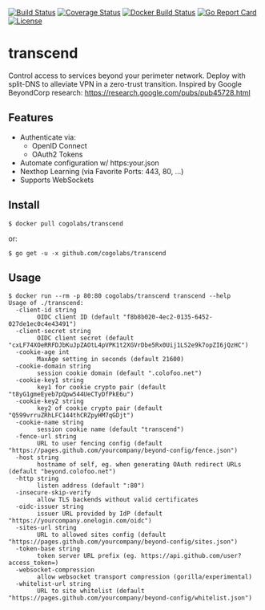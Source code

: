 [![Build Status](https://travis-ci.org/cogolabs/transcend.svg?branch=master)](https://travis-ci.org/cogolabs/transcend)
[![Coverage Status](https://img.shields.io/coveralls/cogolabs/transcend.svg)](https://coveralls.io/github/cogolabs/transcend)
[![Docker Build Status](https://img.shields.io/docker/build/cogolabs/transcend.svg)](https://hub.docker.com/r/cogolabs/transcend/)
[![Go Report Card](https://goreportcard.com/badge/github.com/cogolabs/transcend)](https://goreportcard.com/report/github.com/cogolabs/transcend)
[![License](https://img.shields.io/badge/License-Apache%202.0-blue.svg)](https://opensource.org/licenses/Apache-2.0)

# transcend
Control access to services beyond your perimeter network. Deploy with split-DNS to alleviate VPN in a zero-trust transition. Inspired by Google BeyondCorp research: https://research.google.com/pubs/pub45728.html

## Features
- Authenticate via:
  - OpenID Connect
  - OAuth2 Tokens
- Automate configuration w/ https:your.json
- Nexthop Learning (via Favorite Ports: 443, 80, ...)
- Supports WebSockets

## Install
```
$ docker pull cogolabs/transcend
```
or:
```
$ go get -u -x github.com/cogolabs/transcend
```
## Usage
```
$ docker run --rm -p 80:80 cogolabs/transcend transcend --help
Usage of ./transcend:
  -client-id string
    	OIDC client ID (default "f8b8b020-4ec2-0135-6452-027de1ec0c4e43491")
  -client-secret string
    	OIDC client secret (default "cxLF74XOeRRFDJbKuJpZAOtL4pVPK1t2XGVrDbe5Rx0Uij1LS2e9k7opZI6jQzHC")
  -cookie-age int
    	MaxAge setting in seconds (default 21600)
  -cookie-domain string
    	session cookie domain (default ".colofoo.net")
  -cookie-key1 string
    	key1 for cookie crypto pair (default "t8yG1gmeEyeb7pQpw544UeCTyDfPkE6u")
  -cookie-key2 string
    	key2 of cookie crypto pair (default "Q599vrruZRhLFC144thCRZpyHM7qGDjt")
  -cookie-name string
    	session cookie name (default "transcend")
  -fence-url string
    	URL to user fencing config (default "https://pages.github.com/yourcompany/beyond-config/fence.json")
  -host string
    	hostname of self, eg. when generating OAuth redirect URLs (default "beyond.colofoo.net")
  -http string
    	listen address (default ":80")
  -insecure-skip-verify
    	allow TLS backends without valid certificates
  -oidc-issuer string
    	issuer URL provided by IdP (default "https://yourcompany.onelogin.com/oidc")
  -sites-url string
    	URL to allowed sites config (default "https://pages.github.com/yourcompany/beyond-config/sites.json")
  -token-base string
    	token server URL prefix (eg. https://api.github.com/user?access_token=)
  -websocket-compression
    	allow websocket transport compression (gorilla/experimental)
  -whitelist-url string
    	URL to site whitelist (default "https://pages.github.com/yourcompany/beyond-config/whitelist.json")
```
